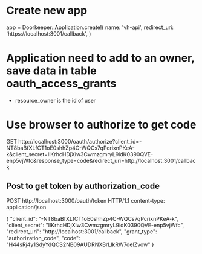 
# Create new app
app = Doorkeeper::Application.create!(
  name: 'vh-api',
  redirect_uri: 'https://localhost:3001/callback',
)

# Application need to add to an owner, save data in table oauth_access_grants
- resource_owner is the id of user

# Use browser to authorize to get code
GET http://localhost:3000/oauth/authorize?client_id=-NT8baBfXLfCT1oE0shhZp4C-WQCs7qPcrixnPKeA-k&client_secret=IlKrhcHDjXiw3CwmzgmryL9idK0390QVE-enp5vjWfc&response_type=code&redirect_uri=http://localhost:3001/callback

## Post to get token by authorization_code
POST http://localhost:3000/oauth/token HTTP/1.1
content-type: application/json

{
  "client_id": "-NT8baBfXLfCT1oE0shhZp4C-WQCs7qPcrixnPKeA-k",
  "client_secret": "IlKrhcHDjXiw3CwmzgmryL9idK0390QVE-enp5vjWfc",
  "redirect_uri": "http://localhost:3001/callback",
  "grant_type": "authorization_code",
  "code": "H44sRj4y1SdyYdQCS2NB09AUDRNXBrLlkRW7delZvow"
}